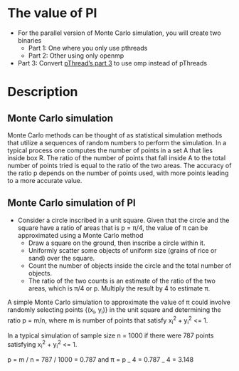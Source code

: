 # The value of PI

- For the parallel version of Monte Carlo simulation, you will create two binaries
  - Part 1: One where you only use pthreads
  - Part 2: Other using only openmp
- Part 3: Convert <a href="https://github.com/PureDevPer/Distributed-and-Parallel-Computing/tree/master/MatMul%2C%20pThreads/Part3">pThread’s part 3</a> to use omp instead of pThreads

# Description

## Monte Carlo simulation

Monte Carlo methods can be thought of as statistical simulation methods that utilize a sequences of random numbers to perform the simulation. In a typical process one computes the number of points in a set A that lies inside box R. The ratio of the number of points that fall inside A to the total number of points tried is equal to the ratio of the two areas. The accuracy of the ratio p depends on the number of points used, with more points leading to a more accurate value.

## Monte Carlo simulation of PI

- Consider a circle inscribed in a unit square. Given that the circle and the square have a ratio of areas that is p = π/4, the value of π can be approximated using a Monte Carlo method
  - Draw a square on the ground, then inscribe a circle within it.
  - Uniformly scatter some objects of uniform size (grains of rice or sand) over the square.
  - Count the number of objects inside the circle and the total number of objects.
  - The ratio of the two counts is an estimate of the ratio of the two areas, which is π/4 or p. Multiply the result by 4 to estimate π.

A simple Monte Carlo simulation to approximate the value of π could involve randomly selecting points {(x<sub>i</sub>, y<sub>i</sub>)} in the unit square and determining the ratio p = m/n, where m is number of points that satisfy x<sub>i</sub><sup>2</sup> + y<sub>i</sub><sup>2</sup> <= 1.

In a typical simulation of sample size n = 1000 if there were 787 points satisfying x<sub>i</sub><sup>2</sup> + y<sub>i</sub><sup>2</sup> <= 1.

p = m / n = 787 / 1000 = 0.787 and π = p _ 4 = 0.787 _ 4 = 3.148
